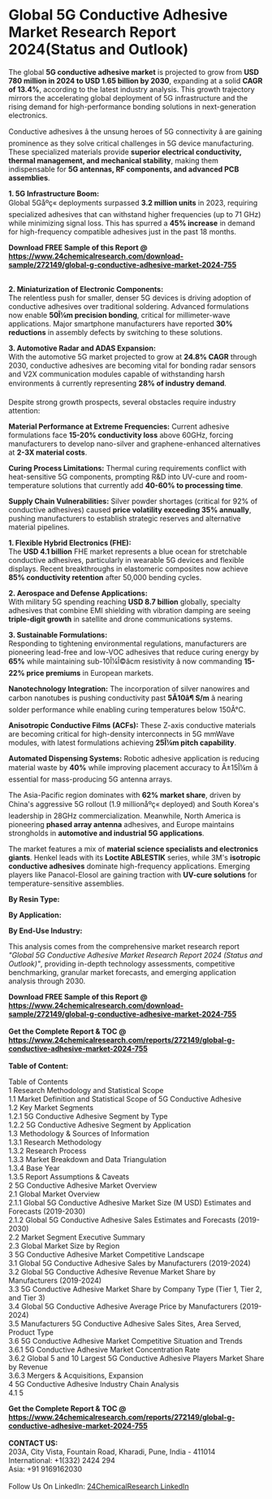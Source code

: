 <h1>Global 5G Conductive Adhesive Market Research Report 2024(Status and Outlook)</h1><p>The global <strong>5G conductive adhesive market</strong> is projected to grow from <strong>USD 780 million in 2024 to USD 1.65 billion by 2030</strong>, expanding at a solid <strong>CAGR of 13.4%</strong>, according to the latest industry analysis. This growth trajectory mirrors the accelerating global deployment of 5G infrastructure and the rising demand for high-performance bonding solutions in next-generation electronics.</p><p>Conductive adhesives â the unsung heroes of 5G connectivity â are gaining prominence as they solve critical challenges in 5G device manufacturing. These specialized materials provide <strong>superior electrical conductivity, thermal management, and mechanical stability</strong>, making them indispensable for <strong>5G antennas, RF components, and advanced PCB assemblies</strong>.</p><p><strong>1. 5G Infrastructure Boom:</strong><br>
Global 5Gåºç« deployments surpassed <strong>3.2 million units</strong> in 2023, requiring specialized adhesives that can withstand higher frequencies (up to 71 GHz) while minimizing signal loss. This has spurred a <strong>45% increase</strong> in demand for high-frequency compatible adhesives just in the past 18 months.</p><div><b>Download FREE Sample of this Report @ 
            <a href="https://www.24chemicalresearch.com/download-sample/272149/global-g-conductive-adhesive-market-2024-755">
            https://www.24chemicalresearch.com/download-sample/272149/global-g-conductive-adhesive-market-2024-755</a></b></div><br><p><strong>2. Miniaturization of Electronic Components:</strong><br>
The relentless push for smaller, denser 5G devices is driving adoption of conductive adhesives over traditional soldering. Advanced formulations now enable <strong>50Î¼m precision bonding</strong>, critical for millimeter-wave applications. Major smartphone manufacturers have reported <strong>30% reductions</strong> in assembly defects by switching to these solutions.</p><p><strong>3. Automotive Radar and ADAS Expansion:</strong><br>
With the automotive 5G market projected to grow at <strong>24.8% CAGR</strong> through 2030, conductive adhesives are becoming vital for bonding radar sensors and V2X communication modules capable of withstanding harsh environments â currently representing <strong>28% of industry demand</strong>.</p><p>Despite strong growth prospects, several obstacles require industry attention:</p><p><strong>Material Performance at Extreme Frequencies:</strong> Current adhesive formulations face <strong>15-20% conductivity loss</strong> above 60GHz, forcing manufacturers to develop nano-silver and graphene-enhanced alternatives at <strong>2-3X material costs</strong>.</p><p><strong>Curing Process Limitations:</strong> Thermal curing requirements conflict with heat-sensitive 5G components, prompting R&amp;D into UV-cure and room-temperature solutions that currently add <strong>40-60% to processing time</strong>.</p><p><strong>Supply Chain Vulnerabilities:</strong> Silver powder shortages (critical for 92% of conductive adhesives) caused <strong>price volatility exceeding 35% annually</strong>, pushing manufacturers to establish strategic reserves and alternative material pipelines.</p><p><strong>1. Flexible Hybrid Electronics (FHE):</strong><br>
The <strong>USD 4.1 billion</strong> FHE market represents a blue ocean for stretchable conductive adhesives, particularly in wearable 5G devices and flexible displays. Recent breakthroughs in elastomeric composites now achieve <strong>85% conductivity retention</strong> after 50,000 bending cycles.</p><p><strong>2. Aerospace and Defense Applications:</strong><br>
With military 5G spending reaching <strong>USD 8.7 billion</strong> globally, specialty adhesives that combine EMI shielding with vibration damping are seeing <strong>triple-digit growth</strong> in satellite and drone communications systems.</p><p><strong>3. Sustainable Formulations:</strong><br>
Responding to tightening environmental regulations, manufacturers are pioneering lead-free and low-VOC adhesives that reduce curing energy by <strong>65%</strong> while maintaining sub-10Î¼Î©âcm resistivity â now commanding <strong>15-22% price premiums</strong> in European markets.</p><p><strong>Nanotechnology Integration:</strong> The incorporation of silver nanowires and carbon nanotubes is pushing conductivity past <strong>5Ã10â¶ S/m</strong> â nearing solder performance while enabling curing temperatures below 150Â°C.</p><p><strong>Anisotropic Conductive Films (ACFs):</strong> These Z-axis conductive materials are becoming critical for high-density interconnects in 5G mmWave modules, with latest formulations achieving <strong>25Î¼m pitch capability</strong>.</p><p><strong>Automated Dispensing Systems:</strong> Robotic adhesive application is reducing material waste by <strong>40%</strong> while improving placement accuracy to Â±15Î¼m â essential for mass-producing 5G antenna arrays.</p><p>The Asia-Pacific region dominates with <strong>62% market share</strong>, driven by China's aggressive 5G rollout (1.9 millionåºç« deployed) and South Korea's leadership in 28GHz commercialization. Meanwhile, North America is pioneering <strong>phased array antenna</strong> adhesives, and Europe maintains strongholds in <strong>automotive and industrial 5G applications</strong>.</p><p>The market features a mix of <strong>material science specialists and electronics giants</strong>. Henkel leads with its <strong>Loctite ABLESTIK</strong> series, while 3M's <strong>isotropic conductive adhesives</strong> dominate high-frequency applications. Emerging players like Panacol-Elosol are gaining traction with <strong>UV-cure solutions</strong> for temperature-sensitive assemblies.</p><p><strong>By Resin Type:</strong></p><p><strong>By Application:</strong></p><p><strong>By End-Use Industry:</strong></p><p>This analysis comes from the comprehensive market research report <em>"Global 5G Conductive Adhesive Market Research Report 2024 (Status and Outlook)"</em>, providing in-depth technology assessments, competitive benchmarking, granular market forecasts, and emerging application analysis through 2030.</p><div><b>Download FREE Sample of this Report @ 
            <a href="https://www.24chemicalresearch.com/download-sample/272149/global-g-conductive-adhesive-market-2024-755">
            https://www.24chemicalresearch.com/download-sample/272149/global-g-conductive-adhesive-market-2024-755</a></b></div><br><div><b>Get the Complete Report & TOC @ 
            <a href="https://www.24chemicalresearch.com/reports/272149/global-g-conductive-adhesive-market-2024-755">
            https://www.24chemicalresearch.com/reports/272149/global-g-conductive-adhesive-market-2024-755</a></b></div><br>
            <b>Table of Content:</b><p>Table of Contents<br />
1 Research Methodology and Statistical Scope<br />
1.1 Market Definition and Statistical Scope of 5G Conductive Adhesive<br />
1.2 Key Market Segments<br />
1.2.1 5G Conductive Adhesive Segment by Type<br />
1.2.2 5G Conductive Adhesive Segment by Application<br />
1.3 Methodology & Sources of Information<br />
1.3.1 Research Methodology<br />
1.3.2 Research Process<br />
1.3.3 Market Breakdown and Data Triangulation<br />
1.3.4 Base Year<br />
1.3.5 Report Assumptions & Caveats<br />
2 5G Conductive Adhesive Market Overview<br />
2.1 Global Market Overview<br />
2.1.1 Global 5G Conductive Adhesive Market Size (M USD) Estimates and Forecasts (2019-2030)<br />
2.1.2 Global 5G Conductive Adhesive Sales Estimates and Forecasts (2019-2030)<br />
2.2 Market Segment Executive Summary<br />
2.3 Global Market Size by Region<br />
3 5G Conductive Adhesive Market Competitive Landscape<br />
3.1 Global 5G Conductive Adhesive Sales by Manufacturers (2019-2024)<br />
3.2 Global 5G Conductive Adhesive Revenue Market Share by Manufacturers (2019-2024)<br />
3.3 5G Conductive Adhesive Market Share by Company Type (Tier 1, Tier 2, and Tier 3)<br />
3.4 Global 5G Conductive Adhesive Average Price by Manufacturers (2019-2024)<br />
3.5 Manufacturers 5G Conductive Adhesive Sales Sites, Area Served, Product Type<br />
3.6 5G Conductive Adhesive Market Competitive Situation and Trends<br />
3.6.1 5G Conductive Adhesive Market Concentration Rate<br />
3.6.2 Global 5 and 10 Largest 5G Conductive Adhesive Players Market Share by Revenue<br />
3.6.3 Mergers & Acquisitions, Expansion<br />
4 5G Conductive Adhesive Industry Chain Analysis<br />
4.1 5</p><div><b>Get the Complete Report & TOC @ 
            <a href="https://www.24chemicalresearch.com/reports/272149/global-g-conductive-adhesive-market-2024-755">
            https://www.24chemicalresearch.com/reports/272149/global-g-conductive-adhesive-market-2024-755</a></b></div><br><b>CONTACT US:</b><br>
            203A, City Vista, Fountain Road, Kharadi, Pune, India - 411014<br>
            International: +1(332) 2424 294<br>
            Asia: +91 9169162030 <br><br>
            Follow Us On LinkedIn: <a href="https://www.linkedin.com/company/24chemicalresearch/">24ChemicalResearch LinkedIn</a>